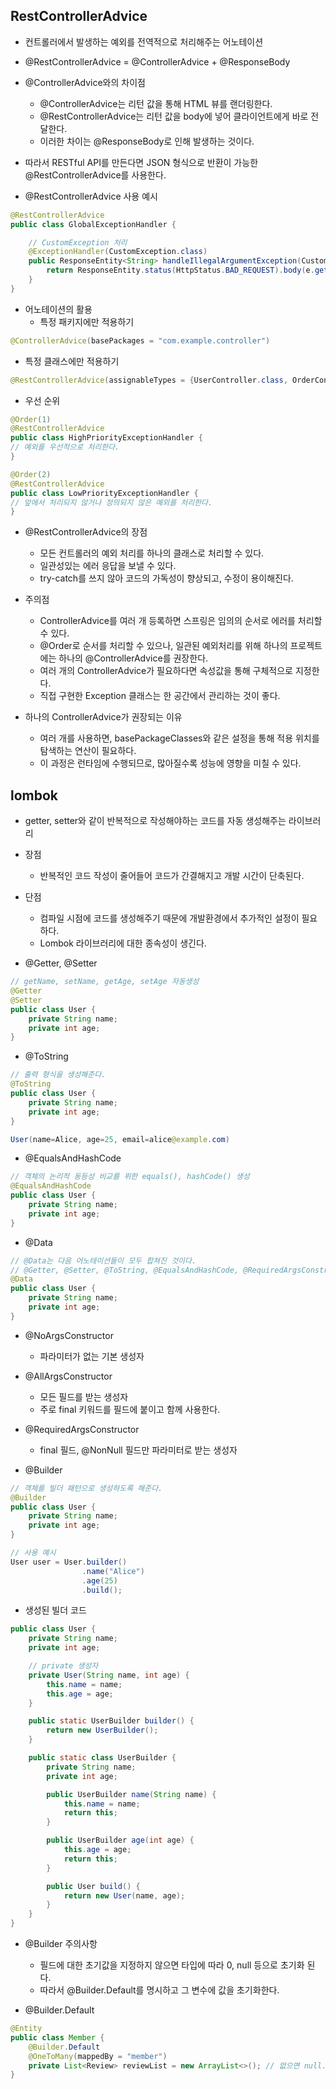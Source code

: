 ## RestControllerAdvice
- 컨트롤러에서 발생하는 예외를 전역적으로 처리해주는 어노테이션
- @RestControllerAdvice = @ControllerAdvice + @ResponseBody

- @ControllerAdvice와의 차이점
  - @ControllerAdvice는 리턴 값을 통해 HTML 뷰를 랜더링한다.
  - @RestControllerAdvice는 리턴 값을 body에 넣어 클라이언트에게 바로 전달한다.
  - 이러한 차이는 @ResponseBody로 인해 발생하는 것이다.

- 따라서 RESTful API를 만든다면 JSON 형식으로 반환이 가능한 @RestControllerAdvice를 사용한다.

- @RestControllerAdvice 사용 예시
```java
@RestControllerAdvice
public class GlobalExceptionHandler {

    // CustomException 처리
    @ExceptionHandler(CustomException.class) 
    public ResponseEntity<String> handleIllegalArgumentException(CustomException e) {
        return ResponseEntity.status(HttpStatus.BAD_REQUEST).body(e.getMessage());
    }
}
```

- 어노테이션의 활용
  - 특정 패키지에만 적용하기
```java
@ControllerAdvice(basePackages = "com.example.controller")
```
  - 특정 클래스에만 적용하기
```java
@RestControllerAdvice(assignableTypes = {UserController.class, OrderController.class})
```
  - 우선 순위
```java
@Order(1)
@RestControllerAdvice
public class HighPriorityExceptionHandler {
// 예외를 우선적으로 처리한다.
}

@Order(2)
@RestControllerAdvice
public class LowPriorityExceptionHandler {
// 앞에서 처리되지 않거나 정의되지 않은 예외를 처리한다.
}
```

- @RestControllerAdvice의 장점
  - 모든 컨트롤러의 예외 처리를 하나의 클래스로 처리할 수 있다.
  - 일관성있는 에러 응답을 보낼 수 있다.
  - try-catch를 쓰지 않아 코드의 가독성이 향상되고, 수정이 용이해진다.

- 주의점
  - ControllerAdvice를 여러 개 등록하면 스프링은 임의의 순서로 에러를 처리할 수 있다.
  - @Order로 순서를 처리할 수 있으나, 일관된 예외처리를 위해 하나의 프로젝트에는 하나의 @ControllerAdvice를 권장한다.
  - 여러 개의 ControllerAdvice가 필요하다면 속성값을 통해 구체적으로 지정한다.
  - 직접 구현한 Exception 클래스는 한 공간에서 관리하는 것이 좋다.

- 하나의 ControllerAdvice가 권장되는 이유
  - 여러 개를 사용하면, basePackageClasses와 같은 설정을 통해 적용 위치를 탐색하는 연산이 필요하다.
  - 이 과정은 런타임에 수행되므로, 많아질수록 성능에 영향을 미칠 수 있다.

## lombok
- getter, setter와 같이 반복적으로 작성해야하는 코드를 자동 생성해주는 라이브러리

- 장점
  - 반복적인 코드 작성이 줄어들어 코드가 간결해지고 개발 시간이 단축된다.

- 단점
  - 컴파일 시점에 코드를 생성해주기 때문에 개발환경에서 추가적인 설정이 필요하다.
  - Lombok 라이브러리에 대한 종속성이 생긴다.

- @Getter, @Setter
```java
// getName, setName, getAge, setAge 자동생성
@Getter
@Setter
public class User {
    private String name;
    private int age;
}
```

- @ToString
```java
// 출력 형식을 생성해준다.
@ToString
public class User {
    private String name;
    private int age;
}

User(name=Alice, age=25, email=alice@example.com)
```

- @EqualsAndHashCode
```java
// 객체의 논리적 동등성 비교를 위한 equals(), hashCode() 생성
@EqualsAndHashCode
public class User {
    private String name;
    private int age;
}
```
- @Data
```java
// @Data는 다음 어노테이션들이 모두 합쳐진 것이다.
// @Getter, @Setter, @ToString, @EqualsAndHashCode, @RequiredArgsConstructor
@Data
public class User {
    private String name;
    private int age;
}
```

- @NoArgsConstructor
  - 파라미터가 없는 기본 생성자

- @AllArgsConstructor
  - 모든 필드를 받는 생성자
  - 주로 final 키워드를 필드에 붙이고 함께 사용한다.

- @RequiredArgsConstructor
  - final 필드, @NonNull 필드만 파라미터로 받는 생성자

- @Builder
```java
// 객체를 빌더 패턴으로 생성하도록 해준다.
@Builder
public class User {
    private String name;
    private int age;
}

// 사용 예시
User user = User.builder()
                .name("Alice")
                .age(25)
                .build();
```

- 생성된 빌더 코드
```java
public class User {
    private String name;
    private int age;

    // private 생성자
    private User(String name, int age) {
        this.name = name;
        this.age = age;
    }

    public static UserBuilder builder() {
        return new UserBuilder();
    }

    public static class UserBuilder {
        private String name;
        private int age;

        public UserBuilder name(String name) {
            this.name = name;
            return this;
        }

        public UserBuilder age(int age) {
            this.age = age;
            return this;
        }

        public User build() {
            return new User(name, age);
        }
    }
}
```

- @Builder 주의사항
  - 필드에 대한 초기값을 지정하지 않으면 타입에 따라 0, null 등으로 초기화 된다.
  - 따라서 @Builder.Default를 명시하고 그 변수에 값을 초기화한다.

- @Builder.Default
```java
@Entity
public class Member {
    @Builder.Default
    @OneToMany(mappedBy = "member")
    private List<Review> reviewList = new ArrayList<>(); // 없으면 null... 초기값이 있음을 알린다.
}
```